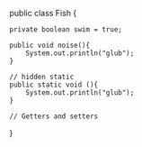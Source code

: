 public class Fish {

    private boolean swim = true;

    public void noise(){
        System.out.println("glub");
    }

    // hidden static
    public static void (){
        System.out.println("glub");
    }

    // Getters and setters
    
}